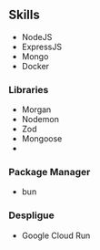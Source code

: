 ## Skills

- NodeJS
- ExpressJS
- Mongo
- Docker

### Libraries

- Morgan
- Nodemon
- Zod
- Mongoose
- 

### Package Manager

- bun

### Despligue

- Google Cloud Run